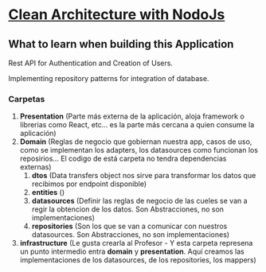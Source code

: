 # [Clean Architecture with NodoJs](NOTAS.md)

## What to learn when building this Application

Rest API for Authentication and Creation of Users.

Implementing repository patterns for integration of database.

### Carpetas

1. __Presentation__ (Parte más externa de la aplicación, aloja framework o librerias como React, etc... es la parte más cercana a quien consume la aplicación)
2. __Domain__ (Reglas de negocio que gobiernan nuestra app, casos de uso, como se implementan los adapters, los datasources como funcionan los reposirios... El codigo de está carpeta no tendra dependencias externas)
   1. __dtos__ (Data transfers object nos sirve para transformar los datos que recibimos por endpoint disponible)
   2. __entities__ ()
   3. __datasources__ (Definir las reglas de negocio de las cueles se van a regir la obtencion de los datos. Son Abstracciones, no son implementaciones)
   4. __repositories__ (Son los que se van a comunicar con nuestros datasources. Son Abstracciones, no son implementaciones)
3. __infrastructure__ (Le gusta crearla al Profesor - Y esta carpeta represena un punto intermedio entra __domain__ y __presentation__. Aquí creamos las implementaciones de los datasources, de los repositories, los mappers)




